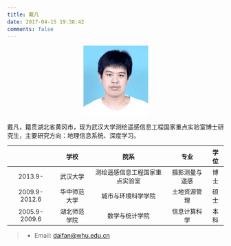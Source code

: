 ```yaml
---
title: 戴凡
date: 2017-04-15 19:38:42
comments: false
---
```


<div align=center>
<img src = "df.png"/>
</div>

戴凡，籍贯湖北省黄冈市，现为武汉大学测绘遥感信息工程国家重点实验室博士研究生，主要研究方向：地理信息系统、深度学习。

|     | 学校 | 院系  |  专业  |  学位  |
| :-----: | :------: | :-----:  | :-----: | :-----: |
| 2013.9-    | 武汉大学 | 测绘遥感信息工程国家重点实验室 |  摄影测量与遥感  |  博士 |
| 2009.9-2012.6    | 华中师范大学 | 城市与环境科学学院   |  土地资源管理  | 硕士  |
| 2005.9-2009.6    | 湖北师范学院 | 数学与统计学院   |  信息计算科学  |  本科 |

> * Email: <daifan@whu.edu.cn>
